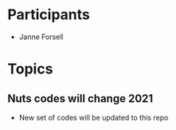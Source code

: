# Participants
* Janne Forsell

# Topics

## Nuts codes will change 2021
* New set of codes will be updated to this repo
